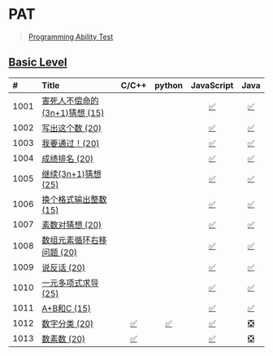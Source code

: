 # PAT
> [Programming Ability Test](https://www.patest.cn/)

## [Basic Level](https://www.patest.cn/contests/pat-b-practise)
| #    | Title                        | C/C++ | python |  JavaScript  | Java |
| :--- | :--------------------------- | :---: | :----: | :----------: | :--: |
| 1001 | [害死人不偿命的(3n+1)猜想 (15)][1001] |       |        | [✅][1001-js] |  [✅][1001-java]   |
| 1002 | [写出这个数 (20)][1002]           |       |        | [✅][1002-js] |  [✅][1002-java]   |
| 1003 | [我要通过！(20)][1003]            |       |        | [✅][1003-js] |  [✅][1003-java]   |
| 1004 | [成绩排名 (20)][1004]            |       |        | [✅][1004-js] |  [✅][1004-java]   |
| 1005 | [继续(3n+1)猜想 (25)][1005]      |       |        | [✅][1005-js] |  [✅][1005-java]   |
| 1006 | [换个格式输出整数 (15)][1006]        |       |        | [✅][1006-js] |  [✅][1006-java]   |
| 1007 | [素数对猜想 (20)][1007]           |       |        | [✅][1007-js] |  [✅][1007-java]   |
| 1008 | [数组元素循环右移问题 (20)][1008]      |       |        | [✅][1008-js] |  [✅][1008-java]   |
| 1009 | [说反话 (20)][1009]             |       |        | [✅][1009-js] |  [✅][1009-java]   |
| 1010 | [一元多项式求导 (25)][1010]         |       |        | [✅][1010-js] |  [✅][1010-java]   |
| 1011 | [A+B和C (15)][1011]           |       |        | [✅][1011-js] |  [✅][1011-java]   |
| 1012 | [数字分类 (20)][1012]            |   [✅][1012-c]   |   [✅][1012-py]    | [✅][1012-js] |  [❎][1012-java]   |
| 1013 | [数素数 (20)][1013]             |   [✅][1013-c]    |        | [✅][1013-js] | [❎][1013-java]   |

[1001]: https://github.com/taryn2016/coding/blob/master/hint/1001/README.md
[1002]: https://github.com/taryn2016/coding/blob/master/hint/1002/README.md
[1003]: https://github.com/taryn2016/coding/blob/master/hint/1003/README.md
[1004]: https://github.com/taryn2016/coding/blob/master/hint/1004/README.md
[1005]: https://github.com/taryn2016/coding/blob/master/hint/1005/README.md
[1006]: https://github.com/taryn2016/coding/blob/master/hint/1006/README.md
[1007]: https://github.com/taryn2016/coding/blob/master/hint/1007/README.md
[1008]: https://github.com/taryn2016/coding/blob/master/hint/1008/README.md
[1009]: https://github.com/taryn2016/coding/blob/master/hint/1009/README.md
[1010]: https://github.com/taryn2016/coding/blob/master/hint/1010/README.md
[1011]: https://github.com/taryn2016/coding/blob/master/hint/1011/README.md
[1012]: https://github.com/taryn2016/coding/blob/master/hint/1012/README.md
[1013]: https://github.com/taryn2016/coding/blob/master/hint/1013/README.md

[1012-c]: https://github.com/taryn2016/coding/blob/master/src/basic/_1012/1012.c
[1013-c]: https://github.com/taryn2016/coding/blob/master/src/basic/_1013/1013.cpp

[1012-py]: https://github.com/taryn2016/coding/blob/master/src/basic/_1012/1012.py

[1001-js]: https://github.com/taryn2016/coding/blob/master/src/basic/_1001/1001.js
[1002-js]: https://github.com/taryn2016/coding/blob/master/src/basic/_1002/1002.js
[1003-js]: https://github.com/taryn2016/coding/blob/master/src/basic/_1003/1003.js
[1004-js]: https://github.com/taryn2016/coding/blob/master/src/basic/_1004/1004.js
[1005-js]: https://github.com/taryn2016/coding/blob/master/src/basic/_1005/1005.js
[1006-js]: https://github.com/taryn2016/coding/blob/master/src/basic/_1006/1006.js
[1007-js]: https://github.com/taryn2016/coding/blob/master/src/basic/_1007/1007.js
[1008-js]: https://github.com/taryn2016/coding/blob/master/src/basic/_1008/1008.js
[1009-js]: https://github.com/taryn2016/coding/blob/master/src/basic/_1009/1009.js
[1010-js]: https://github.com/taryn2016/coding/blob/master/src/basic/_1010/1010.js
[1011-js]: https://github.com/taryn2016/coding/blob/master/src/basic/_1011/1011.js
[1012-js]: https://github.com/taryn2016/coding/blob/master/src/basic/_1012/1012.js
[1013-js]: https://github.com/taryn2016/coding/blob/master/src/basic/_1013/1013.js

[1001-java]: https://github.com/taryn2016/coding/blob/master/src/basic/_1001/Main.java
[1002-java]: https://github.com/taryn2016/coding/blob/master/src/basic/_1002/Main.java
[1003-java]: https://github.com/taryn2016/coding/blob/master/src/basic/_1003/Main.java
[1004-java]: https://github.com/taryn2016/coding/blob/master/src/basic/_1004/Main.java
[1005-java]: https://github.com/taryn2016/coding/blob/master/src/basic/_1005/Main.java
[1006-java]: https://github.com/taryn2016/coding/blob/master/src/basic/_1006/Main.java
[1007-java]: https://github.com/taryn2016/coding/blob/master/src/basic/_1007/Main.java
[1008-java]: https://github.com/taryn2016/coding/blob/master/src/basic/_1008/Main.java
[1009-java]: https://github.com/taryn2016/coding/blob/master/src/basic/_1009/Main.java
[1010-java]: https://github.com/taryn2016/coding/blob/master/src/basic/_1010/Main.java
[1011-java]: https://github.com/taryn2016/coding/blob/master/src/basic/_1011/Main.java
[1012-java]: https://github.com/taryn2016/coding/blob/master/src/basic/_1012/Main.java
[1013-java]: https://github.com/taryn2016/coding/blob/master/src/basic/_1013/Main.java
